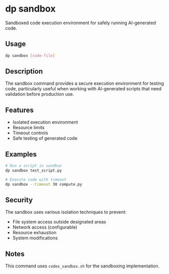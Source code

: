 # dp sandbox

Sandboxed code execution environment for safely running AI-generated code.

## Usage

```bash
dp sandbox [code-file]
```

## Description

The sandbox command provides a secure execution environment for testing code, particularly useful when working with AI-generated scripts that need validation before production use.

## Features

- Isolated execution environment
- Resource limits
- Timeout controls
- Safe testing of generated code

## Examples

```bash
# Run a script in sandbox
dp sandbox test_script.py

# Execute code with timeout
dp sandbox --timeout 30 compute.py
```

## Security

The sandbox uses various isolation techniques to prevent:
- File system access outside designated areas
- Network access (configurable)
- Resource exhaustion
- System modifications

## Notes

This command uses `codex_sandbox.sh` for the sandboxing implementation.